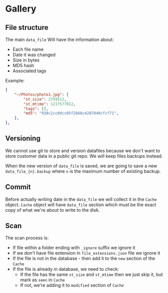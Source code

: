 # Gallery

## File structure

The main `data_file` Will have the information about:
- Each file name
- Date it was changed
- Size in bytes
- MD5 hash
- Associated tags

Example:
```json
{
    "~/Photos/photo1.jpg": {
        "st_size": 2759512,
        "st_mtime": 1217577012,
        "tags": [],
        "md5": "938c2cc0dcc05f2b68c4287040cfcf71",
    },
},
```

## Versioning
We cannot use git to store and version datafiles because we don't want to store customer data in a public git repo. We will keep files backups instead.

When the new version of `data_file` is saved, we are going to save a new `data_file_{n}.backup` where `n` is the maximum number of existing backup.

## Commit

Before actually writing date in the `data_file` we will collect it in the `Cache` object. `Cache` object will have `data_file` section which must be the exact copy of what we're about to write to the disk.

## Scan

The scan process is:
- If file within a folder ending with `_ignore` suffix we ignore it
- If we don't have file extension in `file_extensions.json` file we ignore it
- If the file is not in the database - then add it to the `new` section of the `Cache`
- If the file is already in database, we need to check:
  - If the file has the same `st_size` and `st_mtime` then we just skip it, but mark as `seen` in `Cache`
  - If not, we're adding it to `modified` section of `Cache`
